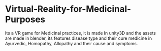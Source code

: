 # Virtual-Reality-for-Medicinal-Purposes
Its a VR game for Medicinal practices, it is made In unity3D and the assets are made in blender, its features disease type and their cure medicine in Ayurvedic, Homopathy, Allopathy and their cause and symptoms.
